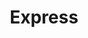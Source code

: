 ---
title: "Express"
url: /ciudad-autonoma-de-buenos-aires/express-avenida-olazabal/
shop: Lebensmittel
---